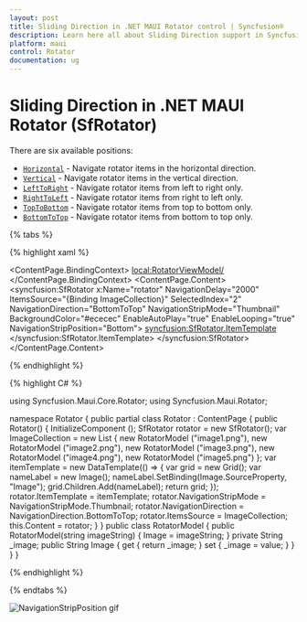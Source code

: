 ```yaml
---
layout: post
title: Sliding Direction in .NET MAUI Rotator control | Syncfusion®
description: Learn here all about Sliding Direction support in Syncfusion® .NET MAUI Rotator (SfRotator) control and more.
platform: maui 
control: Rotator
documentation: ug
---
```


# Sliding Direction in .NET MAUI Rotator (SfRotator)

There are six available positions:

* [`Horizontal`](https://help.syncfusion.com/cr/maui/Syncfusion.Maui.Core.Rotator.NavigationDirection.html#Syncfusion_Maui_Core_Rotator_NavigationDirection_Horizontal) - Navigate rotator items in the horizontal direction.
* [`Vertical`](https://help.syncfusion.com/cr/maui/Syncfusion.Maui.Core.Rotator.NavigationDirection.html#Syncfusion_Maui_Core_Rotator_NavigationDirection_Vertical) - Navigate rotator items in the vertical direction.
* [`LeftToRight`](https://help.syncfusion.com/cr/maui/Syncfusion.Maui.Core.Rotator.NavigationDirection.html#Syncfusion_Maui_Core_Rotator_NavigationDirection_LeftToRight) - Navigate rotator items from left to right only.
* [`RightToLeft`](https://help.syncfusion.com/cr/maui/Syncfusion.Maui.Core.Rotator.NavigationDirection.html#Syncfusion_Maui_Core_Rotator_NavigationDirection_RightToLeft) - Navigate rotator items from right to left only.
* [`TopToBottom`](https://help.syncfusion.com/cr/maui/Syncfusion.Maui.Core.Rotator.NavigationDirection.html#Syncfusion_Maui_Core_Rotator_NavigationDirection_TopToBottom) - Navigate rotator items from top to bottom only.
* [`BottomToTop`](https://help.syncfusion.com/cr/maui/Syncfusion.Maui.Core.Rotator.NavigationDirection.html#Syncfusion_Maui_Core_Rotator_NavigationDirection_BottomToTop) - Navigate rotator items from bottom to top only.

{% tabs %}

{% highlight xaml %}

<?xml version="1.0" encoding="utf-8" ?>
<ContentPage xmlns="http://schemas.microsoft.com/dotnet/2021/maui"
            xmlns:x="http://schemas.microsoft.com/winfx/2009/xaml"
            xmlns:syncfusion="clr-namespace:Syncfusion.Maui.Rotator;assembly=Syncfusion.Maui.Rotator"
            xmlns:local="clr-namespace:Rotator"
            x:Class="Rotator.Rotator">
    <ContentPage.BindingContext>
        <local:RotatorViewModel/>
    </ContentPage.BindingContext>
    <ContentPage.Content>
        <syncfusion:SfRotator x:Name="rotator" 
                        NavigationDelay="2000" 
                        ItemsSource="{Binding ImageCollection}" 
                        SelectedIndex="2"
                        NavigationDirection="BottomToTop"
                        NavigationStripMode="Thumbnail" 
                        BackgroundColor="#ececec"
                        EnableAutoPlay="true"
                        EnableLooping="true"
                        NavigationStripPosition="Bottom">
            <syncfusion:SfRotator.ItemTemplate>
                <DataTemplate>
                    <Image  Source="{Binding Image}"/>
                </DataTemplate>
            </syncfusion:SfRotator.ItemTemplate>
        </syncfusion:SfRotator>
    </ContentPage.Content>
</ContentPage>

{% endhighlight %}

{% highlight C# %}

using Syncfusion.Maui.Core.Rotator;
using Syncfusion.Maui.Rotator;

namespace Rotator
{
    public partial class Rotator : ContentPage
    {
        public Rotator()
        {
            InitializeComponent ();
            SfRotator rotator = new SfRotator();
            var ImageCollection = new List<RotatorModel> {
            new RotatorModel ("image1.png"),
            new RotatorModel ("image2.png"),
            new RotatorModel ("image3.png"),
            new RotatorModel ("image4.png"),
            new RotatorModel ("image5.png")
            };
            var itemTemplate = new DataTemplate(() =>
            {
                var grid = new Grid();
                var nameLabel = new Image();
                nameLabel.SetBinding(Image.SourceProperty, "Image");
                grid.Children.Add(nameLabel);
                return grid;
            });
            rotator.ItemTemplate = itemTemplate;
            rotator.NavigationStripMode = NavigationStripMode.Thumbnail;
            rotator.NavigationDirection = NavigationDirection.BottomToTop;
            rotator.ItemsSource = ImageCollection;
            this.Content = rotator;
        }
    }
    public class RotatorModel
    {
        public RotatorModel(string imageString)
        {
            Image = imageString;
        }
        private String _image;
        public String Image
        {
            get { return _image; }
            set { _image = value; }
        }
    }
}

{% endhighlight %}

{% endtabs %}

![NavigationStripPosition gif](images/NavigationStripPosition.gif)
